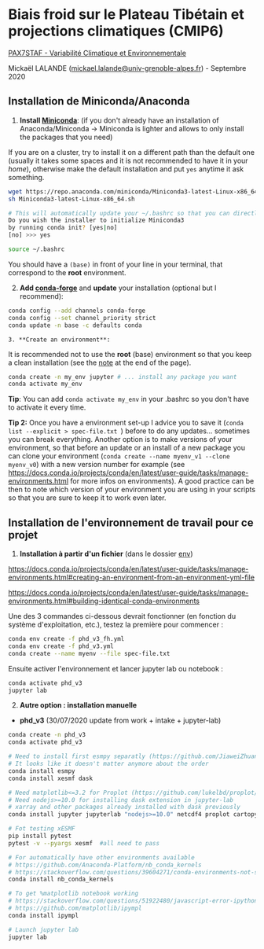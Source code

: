 # Biais froid sur le Plateau Tibétain et projections climatiques (CMIP6)

[PAX7STAF - Variabilité Climatique et Environnementale](https://chamilo.univ-grenoble-alpes.fr/courses/PAX7STAF/index.php?id_session=0)

Mickaël LALANDE (mickael.lalande@univ-grenoble-alpes.fr) - Septembre 2020

## Installation de Miniconda/Anaconda

1. **Install [Miniconda](https://docs.conda.io/en/latest/miniconda.html)**:
   (if you don't already have an installation of Anaconda/Miniconda -> Miniconda is lighter and allows to only install the packages that you need)

If you are on a cluster, try to install it on a different path than the default one (usually it takes some spaces and it is not recommended to have it in your *home*), otherwise make the default installation and put `yes` anytime it ask something.

```bash
wget https://repo.anaconda.com/miniconda/Miniconda3-latest-Linux-x86_64.sh 
sh Miniconda3-latest-Linux-x86_64.sh 

# This will automatically update your ~/.bashrc so that you can directly have conda in your path
Do you wish the installer to initialize Miniconda3
by running conda init? [yes|no]
[no] >>> yes

source ~/.bashrc  
```

You should have a `(base)` in front of your line in your terminal, that correspond to the **root** environment.

2.  **Add [conda-forge](https://conda-forge.org/docs/user/introduction.html)** and **update** your installation (optional but I recommend):  

```bash
conda config --add channels conda-forge  
conda config --set channel_priority strict  
conda update -n base -c defaults conda  
```

    3. **Create an environment**:

It is recommended not to use the **root** (base) environment so that you keep a clean installation (see the [note](https://conda-forge.org/docs/user/introduction.html) at the end of the page). 

```bash
conda create -n my_env jupyter # ... install any package you want
conda activate my_env
```

**Tip**: You can add `conda activate my_env` in your .bashrc so you don't have to activate it every time.

**Tip 2:** Once you have a environment set-up I advice you to save it (`conda list --explicit > spec-file.txt `) before to do any updates... sometimes you can break everything. Another option is to make versions of your environment, so that before an update or an install of a new package you can clone your environment (`conda create --name myenv_v1 --clone myenv_v0`) with a new version number for example (see https://docs.conda.io/projects/conda/en/latest/user-guide/tasks/manage-environments.html for more infos on environments). A good practice can be then to note which version of your environment you are using in your scripts so that you are sure to keep it to work even later.



## Installation de l'environnement de travail pour ce projet

1. **Installation à partir d'un fichier** (dans le dossier [env](env))

https://docs.conda.io/projects/conda/en/latest/user-guide/tasks/manage-environments.html#creating-an-environment-from-an-environment-yml-file

https://docs.conda.io/projects/conda/en/latest/user-guide/tasks/manage-environments.html#building-identical-conda-environments

Une des 3 commandes ci-dessous devrait fonctionner (en fonction du système d'exploitation, etc.), testez la première pour commencer :

```bash
conda env create -f phd_v3_fh.yml
conda env create -f phd_v3.yml
conda create --name myenv --file spec-file.txt
```

Ensuite activer l'environnement et lancer jupyter lab ou notebook :
```bash
conda activate phd_v3
jupyter lab
```


2. **Autre option : installation manuelle**

- **phd_v3** (30/07/2020 update from work + intake + jupyter-lab)

```bash
conda create -n phd_v3
conda activate phd_v3

# Need to install first esmpy separatly (https://github.com/JiaweiZhuang/xESMF/issues/47#issuecomment-582421822)
# It looks like it doesn't matter anymore about the order
conda install esmpy
conda install xesmf dask

# Need matplotlib<=3.2 for Proplot (https://github.com/lukelbd/proplot/issues/210)
# Need nodejs>=10.0 for installing dask extension in jupyter-lab
# xarray and other packages already installed with dask previously
conda install jupyter jupyterlab "nodejs>=10.0" netcdf4 proplot cartopy "matplotlib<=3.2" intake-esm python-graphviz nbresuse nc-time-axis

# Fot testing xESMF
pip install pytest  
pytest -v --pyargs xesmf  #all need to pass

# For automatically have other environments available
# https://github.com/Anaconda-Platform/nb_conda_kernels
# https://stackoverflow.com/questions/39604271/conda-environments-not-showing-up-in-jupyter-notebook
conda install nb_conda_kernels

# To get %matplotlib notebook working
# https://stackoverflow.com/questions/51922480/javascript-error-ipython-is-not-defined-in-jupyterlab
# https://github.com/matplotlib/ipympl
conda install ipympl

# Launch jupyter lab
jupyter lab

```

